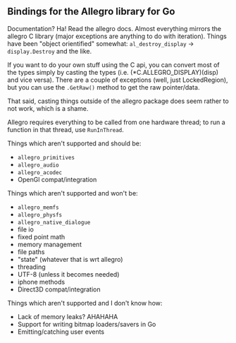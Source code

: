 Bindings for the Allegro library for Go
---------------------------------------

Documentation? Ha! Read the allegro docs. Almost everything mirrors the allegro
C library (major exceptions are anything to do with iteration). Things have been
"object orientified" somewhat: `al_destroy_display` -> `display.Destroy` and the
like.

If you want to do your own stuff using the C api, you can convert most of the
types simply by casting the types (i.e. (*C.ALLEGRO_DISPLAY)(disp) and vice
versa). There are a couple of exceptions (well, just LockedRegion), but you can
use the `.GetRaw()` method to get the raw pointer/data.

That said, casting things outside of the allegro package does seem rather to not
work, which is a shame.

Allegro requires everything to be called from one hardware thread; to run a
function in that thread, use `RunInThread`.

Things which aren't supported and should be:

 - `allegro_primitives`
 - `allegro_audio`
 - `allegro_acodec`
 - OpenGl compat/integration

Things which aren't supported and won't be:

 - `allegro_memfs`
 - `allegro_physfs`
 - `allegro_native_dialogue`
 - file io
 - fixed point math
 - memory management
 - file paths
 - "state" (whatever that is wrt allegro)
 - threading
 - UTF-8 (unless it becomes needed)
 - iphone methods
 - Direct3D compat/integration

Things which aren't supported and I don't know how:

 - Lack of memory leaks? AHAHAHA
 - Support for writing bitmap loaders/savers in Go
 - Emitting/catching user events

